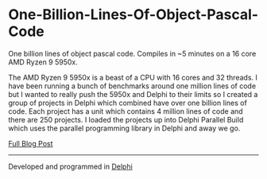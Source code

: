 # One-Billion-Lines-Of-Object-Pascal-Code
One billion lines of object pascal code. Compiles in ~5 minutes on a 16 core AMD Ryzen 9 5950x.

The AMD Ryzen 9 5950x is a beast of a CPU with 16 cores and 32 threads. I have been running a bunch of benchmarks around one million lines of code but I wanted to really push the 5950x and Delphi to their limits so I created a group of projects in Delphi which combined have over one billion lines of code. Each project has a unit which contains 4 million lines of code and there are 250 projects. I loaded the projects up into Delphi Parallel Build which uses the parallel programming library in Delphi and away we go.

[Full Blog Post](https://www.fmxexpress.com/ryzen-9-5950x-one-billion-lines-of-delphi-code-compiled-in-5-minutes-on-16-cores/)

---
Developed and programmed in [Delphi](https://www.embarcadero.com/products/delphi)
